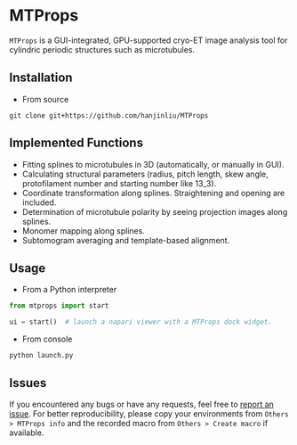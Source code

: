 # MTProps

`MTProps` is a GUI-integrated, GPU-supported cryo-ET image analysis tool for cylindric periodic structures such as microtubules.

## Installation

- From source

```
git clone git+https://github.com/hanjinliu/MTProps
```

## Implemented Functions

- Fitting splines to microtubules in 3D (automatically, or manually in GUI).
- Calculating structural parameters (radius, pitch length, skew angle, protofilament number and starting number like 13_3).
- Coordinate transformation along splines. Straightening and opening are included.
- Determination of microtubule polarity by seeing projection images along splines.
- Monomer mapping along splines.
- Subtomogram averaging and template-based alignment.

## Usage

- From a Python interpreter

```python
from mtprops import start

ui = start()  # launch a napari viewer with a MTProps dock widget.
```

- From console

```shell
python launch.py
```

## Issues

If you encountered any bugs or have any requests, feel free to [report an issue](https://github.com/hanjinliu/MTProps/issues).
For better reproducibility, please copy your environments from `Others > MTProps info` and the recorded macro from 
`Others > Create macro` if available.
